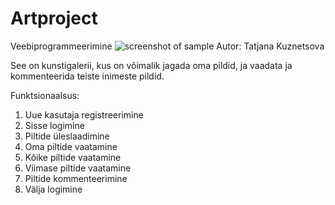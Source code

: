 # Artproject
Veebiprogrammeerimine
![screenshot of sample](http://www.tlu.ee/~tanjak/work/veebi.JPG)
Autor: Tatjana Kuznetsova

See on kunstigalerii, kus on võimalik jagada oma pildid, ja vaadata ja kommenteerida teiste inimeste pildid.

Funktsionaalsus:
1. Uue kasutaja registreerimine
2. Sisse logimine
3. Piltide üleslaadimine
4. Oma piltide vaatamine
5. Kõike piltide vaatamine
6. Viimase piltide vaatamine
7. Piltide kommenteerimine
8. Välja logimine
